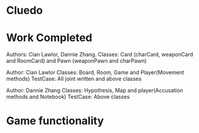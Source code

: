 # Cluedo

# Work Completed
Authors: Cian Lawlor, Dannie Zhang.
Classes: Card (charCard, weaponCard and RoomCard) and Pawn (weaponPawn and charPawn)

Author: Cian Lawlor
Classes: Board, Room, Game and Player(Movement methods)
TestCase: All joint written and above classes

Author: Dannie Zhang
Classes: Hypothesis, Map and player(Accusation methods and Notebook)
TestCase: Above classes

# Game functionality
